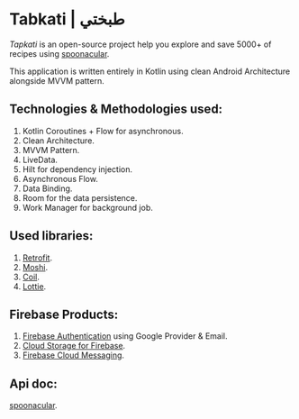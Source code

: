 # Tabkati | طبختي
*Tapkati* is an open-source project help you explore and save 5000+ of recipes using [spoonacular](https://spoonacular.com/food-api/docs).

This application is written entirely in Kotlin using  clean Android Architecture alongside MVVM pattern.

## Technologies & Methodologies used:
1. Kotlin  Coroutines + Flow for asynchronous.
2. Clean Architecture.
3. MVVM Pattern.
4. LiveData.
5. Hilt for dependency injection.
6. Asynchronous Flow.
7. Data Binding.
8. Room for the data persistence.
9. Work Manager for background job. 


## Used libraries:
1. [Retrofit](https://square.github.io/retrofit/).
2. [Moshi](https://pip.pypa.io/en/stable/).
3. [Coil](https://github.com/coil-kt/coil).
4. [Lottie](https://github.com/LottieFiles/awesome-lottie).


## Firebase Products:
1. [Firebase Authentication](https://github.com/coil-kt/coil) using Google Provider & Email.
2. [Cloud Storage for Firebase](https://firebase.google.com/docs/storage).
3. [Firebase Cloud Messaging](https://firebase.google.com/docs/cloud-messaging/).

## Api doc:
[spoonacular](https://spoonacular.com/food-api/docs).


